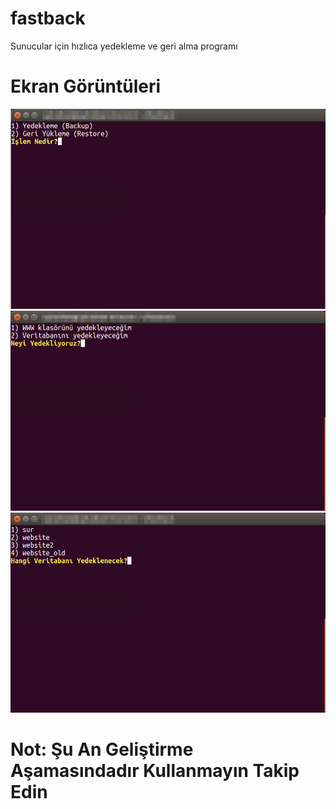 # fastback
Sunucular için hızlıca yedekleme ve geri alma programı

# Ekran Görüntüleri
![step 1](screenshots/1.png "Screenshots Step1")
![step 2](screenshots/2.png "Screenshots Step2")
![step 3](screenshots/3.png "Screenshots Step3")

# Not: Şu An Geliştirme Aşamasındadır Kullanmayın Takip Edin